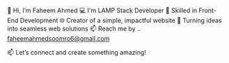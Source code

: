 👋 Hi, I’m Faheem Ahmed
💻 I'm LAMP Stack Developer
🎨 Skilled in Front-End Development
🌐 Creator of a simple, impactful website
🚀 Turning ideas into seamless web solutions
📫 Reach me by .. faheemahmedsoomro6@gmail.com

📫 Let’s connect and create something amazing!
<!---
faheemahmd/faheemahmd is a ✨ special ✨ repository because its `README.md` (this file) appears on your GitHub profile.
You can click the Preview link to take a look at your changes.
--->
